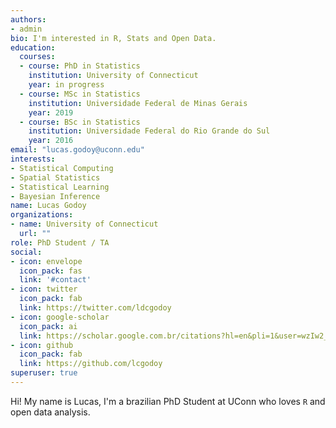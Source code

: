 ```yaml
---
authors:
- admin
bio: I'm interested in R, Stats and Open Data.
education:
  courses:
  - course: PhD in Statistics
    institution: University of Connecticut
    year: in progress
  - course: MSc in Statistics
    institution: Universidade Federal de Minas Gerais
    year: 2019
  - course: BSc in Statistics
    institution: Universidade Federal do Rio Grande do Sul
    year: 2016
email: "lucas.godoy@uconn.edu"
interests:
- Statistical Computing
- Spatial Statistics
- Statistical Learning
- Bayesian Inference
name: Lucas Godoy
organizations:
- name: University of Connecticut
  url: ""
role: PhD Student / TA
social:
- icon: envelope
  icon_pack: fas
  link: '#contact'
- icon: twitter
  icon_pack: fab
  link: https://twitter.com/ldcgodoy
- icon: google-scholar
  icon_pack: ai
  link: https://scholar.google.com.br/citations?hl=en&pli=1&user=wzIw2_4AAAAJ
- icon: github
  icon_pack: fab
  link: https://github.com/lcgodoy
superuser: true
---
```


Hi! My name is Lucas, I'm a brazilian PhD Student at UConn who loves `R` and open data analysis.
